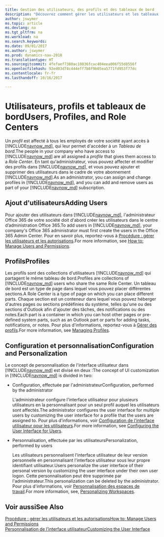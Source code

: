 ```yaml
---
title: Gestion des utilisateurs, des profils et des tableaux de bord
description: "Découvrez comment gérer les utilisateurs et les tableaux de bord."
author: jswymer
ms.topic: article
ms.devlang: na
ms.tgt_pltfrm: na
ms.workload: na
ms.search.keywords: 
ms.date: 09/01/2017
ms.author: jswymer
ms.prod: dynamics-nav-2018
ms.translationtype: HT
ms.sourcegitcommit: 4fefaef7380ac10836fcac404eea006f55d8556f
ms.openlocfilehash: 92ed03d74c444eff7b8f9b05ea5771fd953f77dc
ms.contentlocale: fr-fr
ms.lasthandoff: 10/16/2017

---
```

# <a name="users-profiles-and-role-centers"></a><span data-ttu-id="632aa-103">Utilisateurs, profils et tableaux de bord</span><span class="sxs-lookup"><span data-stu-id="632aa-103">Users, Profiles, and Role Centers</span></span>
<span data-ttu-id="632aa-104">Un *profil* est affecté à tous les employés de votre société ayant accès à [!INCLUDE[navnow_md](includes/navnow_md.md)], qui leur permet d'accéder à un *Tableau de bord*.</span><span class="sxs-lookup"><span data-stu-id="632aa-104">The people in your company who have access to [!INCLUDE[navnow_md](includes/navnow_md.md)] are all assigned a *profile* that gives them access to a *Role Center*.</span></span> <span data-ttu-id="632aa-105">En tant qu'administrateur, vous pouvez affecter et modifier des profils dans [!INCLUDE[navnow_md](includes/navnow_md.md)], et vous pouvez ajouter et supprimer des utilisateurs dans le cadre de votre abonnement [!INCLUDE[navnow_md](includes/navnow_md.md)].</span><span class="sxs-lookup"><span data-stu-id="632aa-105">As an administrator, you can assign and change profiles in [!INCLUDE[navnow_md](includes/navnow_md.md)], and you can add and remove users as part of your [!INCLUDE[navnow_md](includes/navnow_md.md)] subscription.</span></span>  

## <a name="adding-users"></a><span data-ttu-id="632aa-106">Ajout d'utilisateurs</span><span class="sxs-lookup"><span data-stu-id="632aa-106">Adding Users</span></span>
<span data-ttu-id="632aa-107">Pour ajouter des utilisateurs dans [!INCLUDE[navnow_md](includes/navnow_md.md)], l'administrateur Office 365 de votre société doit d'abord créer les utilisateurs dans le centre d’administration Office 365.</span><span class="sxs-lookup"><span data-stu-id="632aa-107">To add users in [!INCLUDE[navnow_md](includes/navnow_md.md)], your company's Office 365 administrator must first create the users in the Office 365 Admin Center.</span></span> <span data-ttu-id="632aa-108">Pour en savoir plus, reportez-vous à [Procédure : gérer les utilisateurs et les autorisations](ui-how-users-permissions.md).</span><span class="sxs-lookup"><span data-stu-id="632aa-108">For more information, see [How to: Manage Users and Permissions](ui-how-users-permissions.md).</span></span>  

## <a name="profiles"></a><span data-ttu-id="632aa-109">Profils</span><span class="sxs-lookup"><span data-stu-id="632aa-109">Profiles</span></span>
<span data-ttu-id="632aa-110">Les profils sont des collections d'utilisateurs [!INCLUDE[navnow_md](includes/navnow_md.md)] qui partagent le même tableau de bord.</span><span class="sxs-lookup"><span data-stu-id="632aa-110">Profiles are collections of [!INCLUDE[navnow_md](includes/navnow_md.md)] users who share the same Role Center.</span></span> <span data-ttu-id="632aa-111">Un tableau de bord est un type de page dans lequel vous pouvez placer différentes sections.</span><span class="sxs-lookup"><span data-stu-id="632aa-111">A Role Center is a type of page on which you can place different parts.</span></span> <span data-ttu-id="632aa-112">Chaque section est un conteneur dans lequel vous pouvez héberger d'autres pages ou sections prédéfinies du système, telles qu'une ou des sections d'Outlook afin d'ajouter des tâches, des notifications ou des notes.</span><span class="sxs-lookup"><span data-stu-id="632aa-112">Each part is a container in which you can host other pages or pre-defined system parts, such as an Outlook part or parts for adding tasks, notifications, or notes.</span></span> <span data-ttu-id="632aa-113">Pour plus d'informations, reportez-vous à [Gérer des profils](admin-profiles.md).</span><span class="sxs-lookup"><span data-stu-id="632aa-113">For more information, see [Managing Profiles](admin-profiles.md).</span></span>

## <a name="configuration-and-personalization"></a><span data-ttu-id="632aa-114">Configuration et personnalisation</span><span class="sxs-lookup"><span data-stu-id="632aa-114">Configuration and Personalization</span></span>
<span data-ttu-id="632aa-115">Le concept de personnalisation de l'interface utilisateur dans [!INCLUDE[navnow_md](includes/navnow_md.md)] est divisé en deux :</span><span class="sxs-lookup"><span data-stu-id="632aa-115">The concept of UI customization in [!INCLUDE[navnow_md](includes/navnow_md.md)] is divided in two:</span></span>  

-   <span data-ttu-id="632aa-116">Configuration, effectuée par l'administrateur</span><span class="sxs-lookup"><span data-stu-id="632aa-116">Configuration, performed by the administrator</span></span>  

    <span data-ttu-id="632aa-117">L'administrateur configure l'interface utilisateur pour plusieurs utilisateurs en la personnalisant pour un seul profil auquel les utilisateurs sont affectés.</span><span class="sxs-lookup"><span data-stu-id="632aa-117">The administrator configures the user interface for multiple users by customizing the user interface for a profile that the users are assigned to.</span></span> <span data-ttu-id="632aa-118">Pour plus d'informations, voir [Configuration de l'interface utilisateur pour les utilisateurs](admin-configure-user-interface.md).</span><span class="sxs-lookup"><span data-stu-id="632aa-118">For more information, see [Configuring the User Interface for Users](admin-configure-user-interface.md).</span></span> 

-   <span data-ttu-id="632aa-119">Personnalisation, effectuée par les utilisateurs</span><span class="sxs-lookup"><span data-stu-id="632aa-119">Personalization, performed by users</span></span>  

    <span data-ttu-id="632aa-120">Les utilisateurs personnalisent l'interface utilisateur de leur version personnelle en personnalisant l'interface utilisateur sous leur propre identifiant utilisateur.</span><span class="sxs-lookup"><span data-stu-id="632aa-120">Users personalize the user interface of their personal version by customizing the user interface under their own user logon.</span></span> <span data-ttu-id="632aa-121">Cette personnalisation peut être supprimée par l'administrateur.</span><span class="sxs-lookup"><span data-stu-id="632aa-121">This personalization can be deleted by the administrator.</span></span> <span data-ttu-id="632aa-122">Pour plus d'informations, voir [Personnalisation des espaces de travail](ui-personalization-overview.md).</span><span class="sxs-lookup"><span data-stu-id="632aa-122">For more information, see, [Personalizing Workspaces](ui-personalization-overview.md).</span></span> 

## <a name="see-also"></a><span data-ttu-id="632aa-123">Voir aussi</span><span class="sxs-lookup"><span data-stu-id="632aa-123">See Also</span></span>  
[<span data-ttu-id="632aa-124">Procédure : gérer les utilisateurs et les autorisations</span><span class="sxs-lookup"><span data-stu-id="632aa-124">How to: Manage Users and Permissions</span></span>](ui-how-users-permissions.md)  
[<span data-ttu-id="632aa-125">Personnalisation de l’interface utilisateur</span><span class="sxs-lookup"><span data-stu-id="632aa-125">Customizing the User Interface</span></span>](ui-customizing-overview.md)   
<!-- [Security Overview](../Security%20Overview.md)-->

